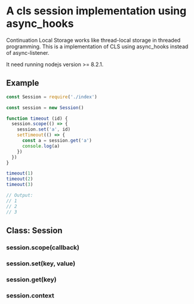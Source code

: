 # A cls session implementation using async_hooks

Continuation Local Storage works like thread-local storage in threaded programming. This is a implementation of CLS using async_hooks instead of async-listener.

It need running nodejs version >= 8.2.1.

## Example

``` js
const Session = require('./index')

const session = new Session()

function timeout (id) {
  session.scope(() => {
    session.set('a', id)
    setTimeout(() => {
      const a = session.get('a')
      console.log(a)
    })
  })
}

timeout(1)
timeout(2)
timeout(3)

// Output:
// 1
// 2
// 3
```

## Class: Session

### session.scope(callback)

### session.set(key, value)

### session.get(key)

### session.context

